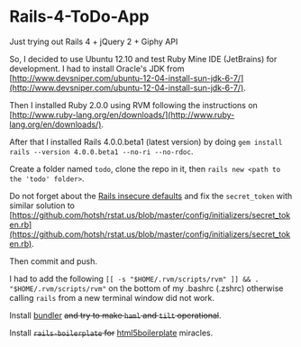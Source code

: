 Rails-4-ToDo-App
================

Just trying out Rails 4 + jQuery 2 + Giphy API

So, I decided to use Ubuntu 12.10 and test Ruby Mine IDE (JetBrains) for development. I had to install Oracle's JDK from [http://www.devsniper.com/ubuntu-12-04-install-sun-jdk-6-7/](http://www.devsniper.com/ubuntu-12-04-install-sun-jdk-6-7/).

Then I installed Ruby 2.0.0 using RVM following the instructions on [http://www.ruby-lang.org/en/downloads/](http://www.ruby-lang.org/en/downloads/).

After that I installed Rails 4.0.0.beta1 (latest version) by doing `gem install rails --version 4.0.0.beta1 --no-ri --no-rdoc`.

Create a folder named `todo`, clone the repo in it, then `rails new <path to the 'todo' folder>`.

Do not forget about the [Rails insecure defaults](http://blog.codeclimate.com/blog/2013/03/27/rails-insecure-defaults/) and fix the `secret_token` with similar solution to [https://github.com/hotsh/rstat.us/blob/master/config/initializers/secret_token.rb](https://github.com/hotsh/rstat.us/blob/master/config/initializers/secret_token.rb).

Then commit and push.

I had to add the following `[[ -s "$HOME/.rvm/scripts/rvm" ]] && . "$HOME/.rvm/scripts/rvm"` on the bottom of my .bashrc (.zshrc) otherwise calling `rails` from a new terminal window did not work.

Install [bundler](http://gembundler.com/) <del>and try to make `haml` and `tilt` operational</del>.

Install <del>`rails-boilerplate` for</del> [html5boilerplate](http://html5boilerplate.com/) miracles. 


